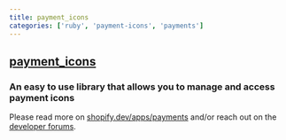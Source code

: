 ```yaml
---
title: payment_icons
categories: ['ruby', 'payment-icons', 'payments']
---
```

## [payment_icons](https://github.com/activemerchant/payment_icons)

### An easy to use library that allows you to manage and access payment icons

Please read more on [shopify.dev/apps/payments](https://shopify.dev/apps/payments) and/or reach out on the [developer forums](https://community.shopify.com/c/App-Partner-Platform/ct-p/appdev).

